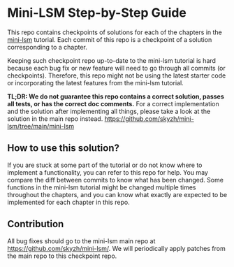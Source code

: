 # Mini-LSM Step-by-Step Guide

This repo contains checkpoints of solutions for each of the chapters in the [mini-lsm](https://github.com/skyzh/mini-lsm) tutorial. Each commit of this repo is a checkpoint of a solution corresponding to a chapter.

Keeping such checkpoint repo up-to-date to the mini-lsm tutorial is hard because each bug fix or new feature will need to go through all commits (or checkpoints). Therefore, this repo might not be using the latest starter code or incorporating the latest features from the mini-lsm tutorial.

**TL;DR: We do not guarantee this repo contains a correct solution, passes all tests, or has the correct doc comments.** For a correct implementation and the solution after implementing all things, please take a look at the solution in the main repo instead. https://github.com/skyzh/mini-lsm/tree/main/mini-lsm

## How to use this solution?

If you are stuck at some part of the tutorial or do not know where to implement a functionality, you can refer to this repo for help. You may compare the diff between commits to know what has been changed. Some functions in the mini-lsm tutorial might be changed multiple times throughout the chapters, and you can know what exactly are expected to be implemented for each chapter in this repo.

## Contribution

All bug fixes should go to the mini-lsm main repo at https://github.com/skyzh/mini-lsm/. We will periodically apply patches from the main repo to this checkpoint repo.
